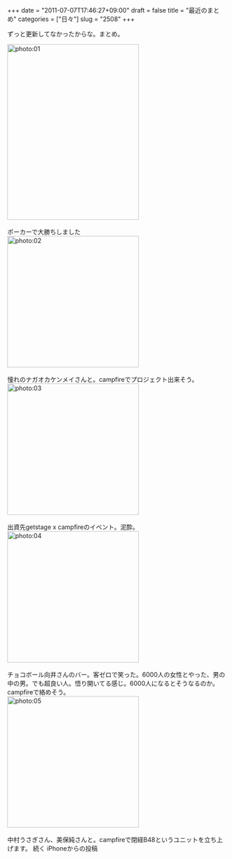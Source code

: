 +++
date = "2011-07-07T17:46:27+09:00"
draft = false
title = "最近のまとめ"
categories = ["日々"]
slug = "2508"
+++

ずっと更新してなかったからな。まとめ。
<div align="left"><a href="http://ieiri.net/wordpress/wp-content/uploads/ameblo/blog_import_4f7a3b1e16596.jpg"><img src="http://ieiri.net/wordpress/wp-content/uploads/ameblo/blog_import_4f7a3b1e16596.jpg" alt="photo:01" width="300" height="401" border="0" /></a></div><br clear="all" />
ポーカーで大勝ちしました
<div align="left"><a href="http://ieiri.net/wordpress/wp-content/uploads/ameblo/blog_import_4f7a3b1e671d2.jpg"><img src="http://ieiri.net/wordpress/wp-content/uploads/ameblo/blog_import_4f7a3b1e671d2.jpg" alt="photo:02" width="300" height="300" border="0" /></a></div><br clear="all" />
憧れのナガオカケンメイさんと。campfireでプロジェクト出来そう。
<div align="left"><a href="http://ieiri.net/wordpress/wp-content/uploads/ameblo/blog_import_4f7a3b1f11788.jpg"><img src="http://ieiri.net/wordpress/wp-content/uploads/ameblo/blog_import_4f7a3b1f11788.jpg" alt="photo:03" width="300" height="300" border="0" /></a></div><br clear="all" />
出資先getstage x campfireのイベント。泥酔。
<div align="left"><a href="http://ieiri.net/wordpress/wp-content/uploads/ameblo/blog_import_4f7a3b1f5b7df.jpg"><img src="http://ieiri.net/wordpress/wp-content/uploads/ameblo/blog_import_4f7a3b1f5b7df.jpg" alt="photo:04" width="300" height="300" border="0" /></a></div><br clear="all" />
チョコボール向井さんのバー。客ゼロで笑った。6000人の女性とやった、男の中の男。でも超良い人。悟り開いてる感じ。6000人になるとそうなるのか。campfireで絡めそう。
<div align="left"><a href="http://ieiri.net/wordpress/wp-content/uploads/ameblo/blog_import_4f7a3b200cc16.jpg"><img src="http://ieiri.net/wordpress/wp-content/uploads/ameblo/blog_import_4f7a3b200cc16.jpg" alt="photo:05" width="300" height="300" border="0" /></a></div><br clear="all" />
中村うさぎさん、美保純さんと。campfireで閉経B48というユニットを立ち上げます。
続く
iPhoneからの投稿
